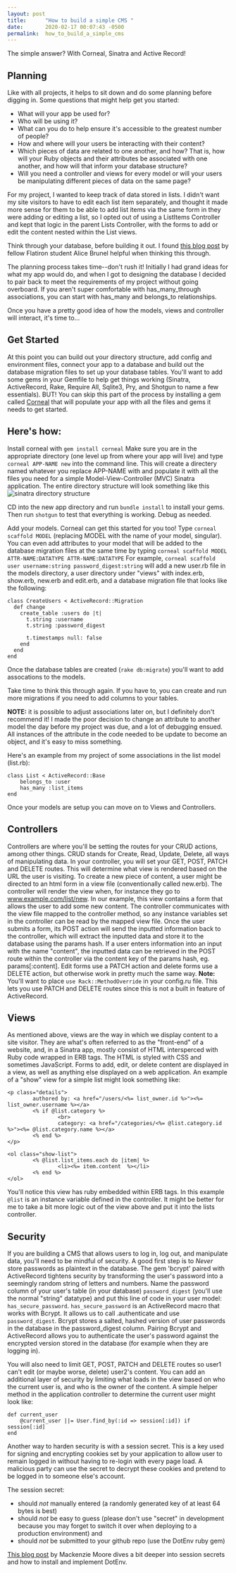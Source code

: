 ```yaml
---
layout: post
title:      "How to build a simple CMS "
date:       2020-02-17 00:07:43 -0500
permalink:  how_to_build_a_simple_cms
---
```


The simple answer? With Corneal, Sinatra and Active Record!

## Planning

Like with all projects, it helps to sit down and do some planning before digging in. Some questions that might help get you started:

* What will your app be used for?
* Who will be using it? 
* What can you do to help ensure it's accessible to the greatest number of people?
* How and where will your users be interacting with their content? 
* Which pieces of data are related to one another, and how? That is, how will your Ruby objects and their attributes be associated with one another, and how will that inform your database structure?
* Will you need a controller and views for every model or will your users be manipulating different pieces of data on the same page? 

For my project, I wanted to keep track of data stored in lists. I didn't want my site visitors to have to edit each list item separately, and thought it made more sense for them to be able to add list items via the same form in they were adding or editing a list, so I opted out of using a ListItems Controller and kept that logic in the parent Lists Controller, with the forms to add or edit the content nested within the List views. 

Think through your database, before building it out. I found [this blog post](https://alicebrunel.github.io/sinatra_portfolio_project_-_database_design) by fellow Flatiron student Alice Brunel helpful when thinking this through.

The planning process takes time--don't rush it! Initially I had grand ideas for what my app would do, and when I got to designing the database I decided to pair back to meet the requirements of my project without going overboard. If you aren't super comfortable with has_many_through associations, you can start with has_many and belongs_to relationships.

Once you have a pretty good idea of how the models, views and controller will interact, it's time to...

## Get Started

At this point you can build out your directory structure, add config and environment files, connect your app to a database and build out the database migration files to set up your database tables. You'll want to add some gems in your Gemfile to help get things working (Sinatra, ActiveRecord, Rake, Require All, Sqlite3, Pry, and Shotgun to name a few essentials). BUT! You can skip this part of the process by installing a gem called [Corneal](https://github.com/thebrianemory/corneal) that will populate your app with all the files and gems it needs to get started. 

## Here's how:

Install corneal with `gem install corneal`
Make sure you are in the appropriate directory (one level up from where your app will live) and type `corneal APP-NAME new` into the command line. This will create a directery named whatever you replace APP-NAME with and populate it with all the files you need for a simple Model-View-Controller (MVC) Sinatra application. The entire directory structure will look something like this ![sinatra directory structure](https://i.imgur.com/Kj4vTyp.png)

CD into the new app directory and run `bundle install` to install your gems.
Then run `shotgun` to test that everything is working. Debug as needed.

Add your models. Corneal can get this started for you too! 
Type `corneal scaffold MODEL` (replacing MODEL with the name of your model, singular). You can even add attributes to your model that will be added to the database migration files at the same time by typing `corneal scaffold MODEL ATTR-NAME:DATATYPE ATTR-NAME:DATATYPE`
For example, `corneal scaffold user username:string password_digest:string` will add a new user.rb file in the models directory, a user directory under "views" with index.erb, show.erb, new.erb and edit.erb, and a database migration file that looks like the following:

```
class CreateUsers < ActiveRecord::Migration
  def change
    create_table :users do |t|
      t.string :username
      t.string :password_digest

      t.timestamps null: false
    end
  end
end
```

Once the database tables are created (`rake db:migrate`) you'll want to add assocations to the models. 

Take time to think this through again. If you have to, you can create and run more migrations if you need to add columns to your tables.

**NOTE:** it is possible to adjust associations later on, but I definitely don't recommend it! I made the poor decision to change an attribute to another model the day before my project was due, and a lot of debugging ensued. All instances of the attribute in the code needed to be update to become an object, and it's easy to miss something.

Here's an example from my project of some associations in the list model (list.rb):

```
class List < ActiveRecord::Base
    belongs_to :user
    has_many :list_items   
end
```

Once your models are setup you can move on to Views and Controllers.

## Controllers

Controllers are where you'll be setting the routes for your CRUD actions, among other things. CRUD stands for Create, Read, Update, Delete, all ways of manipulating data. In your controller, you will set your GET, POST, PATCH and DELETE routes. This will determine what view is rendered based on the URL the user is visiting. To create a new piece of content, a user might be directed to an html form in a view file (conventionally called new.erb). The controller will render the view when, for instance they go to www.example.com/list/new.  In our example, this view contains a form that allows the user to add some new content. The controller communicates with the view file mapped to the controller method, so any instance variables set in the controller can be read by the mapped view file. Once the user submits a form, its POST action will send the inputted information back to the controller, which will extract the inputted data and store it to the database using the params hash. If a user enters information into an input with the name "content", the inputted data can be retrieved in the POST route within the controller via the content key of the params hash, eg. params[:content].  Edit forms use a PATCH action and  delete forms use a DELETE action, but otherwise work in pretty much the same way. 
**Note:** You'll want to place  `use Rack::MethodOverride` in your config.ru file. This lets you use PATCH and DELETE routes since this is not a built in feature of ActiveRecord.

## Views

As mentioned above, views are the way in which we display content to a site visitor.  They are what's often referred to as the "front-end" of a website, and, in a Sinatra app, mostly consist of HTML intersperced with Ruby code wrapped in ERB tags. The HTML is styled with CSS and sometimes JavaScript. Forms to add, edit, or delete content are displayed in a view, as well as anything else displayed on a web application. An example of a "show" view for a simple list might look something like:

```
<p class="details">
		authored by: <a href="/users/<%= list_owner.id %>"><%= list_owner.username %></a>
		<% if @list.category %>
				<br>
				category: <a href="/categories/<%= @list.category.id %>"><%= @list.category.name %></a> 
		<% end %>
</p>

<ol class="show-list">
		<% @list.list_items.each do |item| %>
				<li><%= item.content  %></li>
		<% end %>
</ol>
```

You'll notice this view has ruby embedded within ERB tags. In this example `@list` is an instance variable defined in the controller. It might be better for me to take a bit more logic out of the view above and put it into the lists controller.

## Security

If you are building a CMS that allows users to log in, log out, and manipulate data, you'll need to be mindful of security. A good first step is to *Never* store passwords as plaintext in the database. The gem 'bcrypt' paired with ActiveRecord tightens security by transforming the user's password into a seemingly random string of letters and numbers. Name the password column of your user's table (in your database) `password_digest` (you'll use the normal "string" datatype) and put this line of code in your user model: `has_secure_password`. `has_secure_password` is an ActiveRecord macro that works with Bcrypt. It allows us to call .authenticate and use` password_digest`. Bcrypt stores a salted, hashed version of user passwords in the database in the password_digest column. Pairing Bcrypt and ActiveRecord allows you to authenticate the user's password against the encrypted version stored in the database (for example when they are logging in).

You will also need to limit GET, POST, PATCH and DELETE routes so user1 can't edit (or maybe worse, delete) user2's content. You can add an additional layer of security by limiting what loads in the view based on who the current user is, and who is the owner of the content. A simple helper method in the application controller to determine the current user might look like:

```
def current_user 
    @current_user ||= User.find_by(:id => session[:id]) if session[:id]
end
```

Another way to harden security is with a session secret. 
This is a key used for signing and encrypting cookies set by your application to allow user to remain logged in without  having to re-login with every page load. A malicious party can use the secret to decrypt these cookies and pretend to be logged in to someone else's account.

The session secret:
* should *not* manually entered (a randomly generated key of at least 64 bytes is best)
* should *not* be easy to guess (please don't use "secret" in development because you may forget to switch it over when deploying to a production environment) and 
* should *not* be submitted to your github repo (use the DotEnv ruby gem)

[This blog post](https://mackenzie-km.github.io/secure_session_secrets_for_sinatra) by Mackenzie Moore dives a bit deeper into session secrets and how to install and implement DotEnv.


